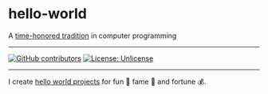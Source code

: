 # hello-world
A [time-honored tradition](https://www.thesoftwareguild.com/blog/the-history-of-hello-world/) in computer programming

---
[![GitHub contributors](https://img.shields.io/github/contributors/rp185145/hello-world.svg)](https://github.com/rp185145/hello-world/graphs/contributors/)
[![License: Unlicense](https://img.shields.io/badge/license-Unlicense-blue.svg)](http://unlicense.org/)

---

I create [hello world projects](https://github.com/search?q=hello+world) for fun :game_die: fame :movie_camera: and fortune :moneybag:.
